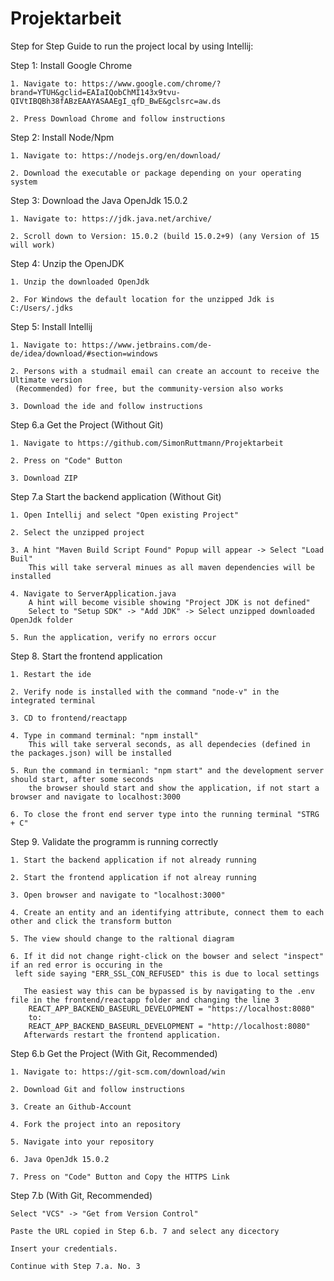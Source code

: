 # Projektarbeit

Step for Step Guide to run the project local by using Intellij:

Step 1: Install Google Chrome

	1. Navigate to: https://www.google.com/chrome/?brand=YTUH&gclid=EAIaIQobChMI143x9tvu-QIVtIBQBh38fABzEAAYASAAEgI_qfD_BwE&gclsrc=aw.ds
  
	2. Press Download Chrome and follow instructions

Step 2: Install Node/Npm

	1. Navigate to: https://nodejs.org/en/download/
  
	2. Download the executable or package depending on your operating system

Step 3: Download the Java OpenJdk 15.0.2

	1. Navigate to: https://jdk.java.net/archive/
  
	2. Scroll down to Version: 15.0.2 (build 15.0.2+9) (any Version of 15 will work)
	
Step 4: Unzip the OpenJDK

	1. Unzip the downloaded OpenJdk
  
	2. For Windows the default location for the unzipped Jdk is C:/Users/.jdks
		
Step 5: Install Intellij

	1. Navigate to: https://www.jetbrains.com/de-de/idea/download/#section=windows
  
	2. Persons with a studmail email can create an account to receive the Ultimate version 
     (Recommended) for free, but the community-version also works 
  
	3. Download the ide and follow instructions

Step 6.a Get the Project (Without Git)

	1. Navigate to https://github.com/SimonRuttmann/Projektarbeit			
  
	2. Press on "Code" Button		
  
	3. Download ZIP					

Step 7.a Start the backend application (Without Git)

	1. Open Intellij and select "Open existing Project"
  
	2. Select the unzipped project
  
	3. A hint "Maven Build Script Found" Popup will appear -> Select "Load Buil"
		This will take serveral minues as all maven dependencies will be installed
    
	4. Navigate to ServerApplication.java 
		A hint will become visible showing "Project JDK is not defined"
		Select to "Setup SDK" -> "Add JDK" -> Select unzipped downloaded OpenJdk folder
    
	5. Run the application, verify no errors occur
	
Step 8.	Start the frontend application

	1. Restart the ide
  
	2. Verify node is installed with the command "node-v" in the integrated terminal
  
	3. CD to frontend/reactapp
  
	4. Type in command terminal: "npm install"
		This will take serveral seconds, as all dependecies (defined in the packages.json) will be installed
    
	5. Run the command in termianl: "npm start" and the development server should start, after some seconds 
	    the browser should start and show the application, if not start a browser and navigate to localhost:3000
      
	6. To close the front end server type into the running terminal "STRG + C"

Step 9. Validate the programm is running correctly

	1. Start the backend application if not already running
  
	2. Start the frontend application if not alreay running
  
	3. Open browser and navigate to "localhost:3000"
  
	4. Create an entity and an identifying attribute, connect them to each other and click the transform button
  
	5. The view should change to the raltional diagram

	6. If it did not change right-click on the bowser and select "inspect" if an red error is occuring in the 
     left side saying "ERR_SSL_CON_REFUSED" this is due to local settings 
  
	   The easiest way this can be bypassed is by navigating to the .env file in the frontend/reactapp folder and changing the line 3
		REACT_APP_BACKEND_BASEURL_DEVELOPMENT = "https://localhost:8080"
		to:
		REACT_APP_BACKEND_BASEURL_DEVELOPMENT = "http://localhost:8080"
	   Afterwards restart the frontend application.

Step 6.b Get the Project (With Git, Recommended)

	1. Navigate to: https://git-scm.com/download/win
  
	2. Download Git and follow instructions			
  
	3. Create an Github-Account		
  
	4. Fork the project into an repository
  
	5. Navigate into your repository	
  
	6. Java OpenJdk 15.0.2
  
	7. Press on "Code" Button and Copy the HTTPS Link

Step 7.b (With Git, Recommended)

	Select "VCS" -> "Get from Version Control"
  
	Paste the URL copied in Step 6.b. 7 and select any dicectory
  
	Insert your credentials.
  
	Continue with Step 7.a. No. 3
